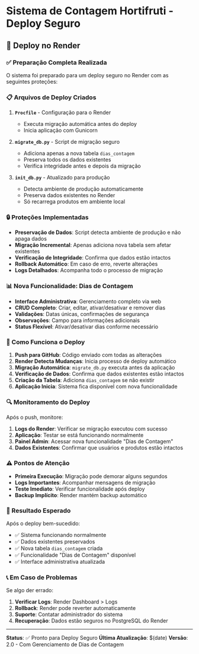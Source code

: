 # Sistema de Contagem Hortifruti - Deploy Seguro

## 🚀 Deploy no Render

### ✅ Preparação Completa Realizada

O sistema foi preparado para um deploy seguro no Render com as seguintes proteções:

### 📋 Arquivos de Deploy Criados

1. **`Procfile`** - Configuração para o Render
   - Executa migração automática antes do deploy
   - Inicia aplicação com Gunicorn

2. **`migrate_db.py`** - Script de migração seguro
   - Adiciona apenas a nova tabela `dias_contagem`
   - Preserva todos os dados existentes
   - Verifica integridade antes e depois da migração

3. **`init_db.py`** - Atualizado para produção
   - Detecta ambiente de produção automaticamente
   - Preserva dados existentes no Render
   - Só recarrega produtos em ambiente local

### 🔒 Proteções Implementadas

- **Preservação de Dados**: Script detecta ambiente de produção e não apaga dados
- **Migração Incremental**: Apenas adiciona nova tabela sem afetar existentes
- **Verificação de Integridade**: Confirma que dados estão intactos
- **Rollback Automático**: Em caso de erro, reverte alterações
- **Logs Detalhados**: Acompanha todo o processo de migração

### 📊 Nova Funcionalidade: Dias de Contagem

- **Interface Administrativa**: Gerenciamento completo via web
- **CRUD Completo**: Criar, editar, ativar/desativar e remover dias
- **Validações**: Datas únicas, confirmações de segurança
- **Observações**: Campo para informações adicionais
- **Status Flexível**: Ativar/desativar dias conforme necessário

### 🎯 Como Funciona o Deploy

1. **Push para GitHub**: Código enviado com todas as alterações
2. **Render Detecta Mudanças**: Inicia processo de deploy automático
3. **Migração Automática**: `migrate_db.py` executa antes da aplicação
4. **Verificação de Dados**: Confirma que dados existentes estão intactos
5. **Criação da Tabela**: Adiciona `dias_contagem` se não existir
6. **Aplicação Inicia**: Sistema fica disponível com nova funcionalidade

### 🔍 Monitoramento do Deploy

Após o push, monitore:

1. **Logs do Render**: Verificar se migração executou com sucesso
2. **Aplicação**: Testar se está funcionando normalmente
3. **Painel Admin**: Acessar nova funcionalidade "Dias de Contagem"
4. **Dados Existentes**: Confirmar que usuários e produtos estão intactos

### ⚠️ Pontos de Atenção

- **Primeira Execução**: Migração pode demorar alguns segundos
- **Logs Importantes**: Acompanhar mensagens de migração
- **Teste Imediato**: Verificar funcionalidade após deploy
- **Backup Implícito**: Render mantém backup automático

### 🎉 Resultado Esperado

Após o deploy bem-sucedido:

- ✅ Sistema funcionando normalmente
- ✅ Dados existentes preservados
- ✅ Nova tabela `dias_contagem` criada
- ✅ Funcionalidade "Dias de Contagem" disponível
- ✅ Interface administrativa atualizada

### 📞 Em Caso de Problemas

Se algo der errado:

1. **Verificar Logs**: Render Dashboard > Logs
2. **Rollback**: Render pode reverter automaticamente
3. **Suporte**: Contatar administrador do sistema
4. **Recuperação**: Dados estão seguros no PostgreSQL do Render

---

**Status**: ✅ Pronto para Deploy Seguro
**Última Atualização**: $(date)
**Versão**: 2.0 - Com Gerenciamento de Dias de Contagem
